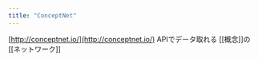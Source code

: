 ```yaml
---
title: "ConceptNet"
---
```


[http://conceptnet.io/](http://conceptnet.io/)
APIでデータ取れる [[概念]]の[[ネットワーク]]
